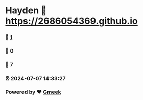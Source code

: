# Hayden :link: https://2686054369.github.io 
### :page_facing_up: [1](https://2686054369.github.io/tag.html) 
### :speech_balloon: 0 
### :hibiscus: 7 
### :alarm_clock: 2024-07-07 14:33:27 
### Powered by :heart: [Gmeek](https://github.com/Meekdai/Gmeek)
